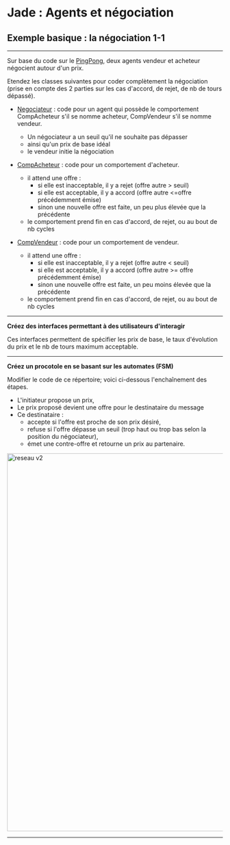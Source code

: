 # Jade : Agents et négociation

## Exemple basique : la négociation 1-1 

---

Sur base du code sur le [PingPong](https://github.com/EmmanuelADAM/jade/blob/master/pingPong/), deux agents 
vendeur et acheteur négocient autour d'un prix.

Etendez les classes suivantes pour coder complètement la négociation (prise en compte des 2 parties sur les cas 
d'accord, de rejet, de nb de tours dépassé).


- [Negociateur](https://github.com/EmmanuelADAM/jade/blob/master/protocoles/negociation/Negociateur.java) : code 
  pour un agent qui possède le comportement CompAcheteur s'il se nomme acheteur, CompVendeur s'il se nomme vendeur.
  - Un négociateur a un seuil qu'il ne souhaite pas dépasser
  - ainsi qu'un prix de base idéal
  - le vendeur initie la négociation

- [CompAcheteur](https://github.com/EmmanuelADAM/jade/blob/master/protocoles/negociation/CompAcheteur.java) : code
  pour un comportement d'acheteur. 
  - il attend une offre :
    - si elle est inacceptable, il y a rejet (offre autre > seuil)
    - si elle est acceptable, il y a accord (offre autre <=offre précédemment émise)
    - sinon une nouvelle offre est faite, un peu plus élevée que la précédente
  - le comportement prend fin en cas d'accord, de rejet, ou au bout de nb cycles

- [CompVendeur](https://github.com/EmmanuelADAM/jade/blob/master/protocoles/negociation/CompVendeur.java) : code
  pour un comportement de vendeur.
    - il attend une offre :
        - si elle est inacceptable, il y a rejet (offre autre < seuil)
        - si elle est acceptable, il y a accord (offre autre >= offre précédemment émise)
        - sinon une nouvelle offre est faite, un peu moins élevée que la précédente
    - le comportement prend fin en cas d'accord, de rejet, ou au bout de nb cycles

---
**Créez des interfaces permettant à des utilisateurs d'interagir**

Ces interfaces permettent de spécifier les prix de base, le taux d'évolution du prix et le nb de tours maximum acceptable.

---
**Créez un procotole en se basant sur les automates (FSM)**

Modifier le code de ce répertoire; voici ci-dessous l'enchaînement des étapes.
- L'initiateur propose un prix,
- Le prix proposé devient une offre pour le destinataire du message
- Ce destinataire : 
  - accepte si l'offre est proche de son prix désiré,
  - refuse si l'offre dépasse un seuil (trop haut ou trop bas selon la position du négociateur),
  - émet une contre-offre et retourne un prix au partenaire.

<!-- remove space between -- and > in the arrows to render the diagram in plantuml
```
@startuml negociation
State Initiateur{
[*] -> I:proposer
state IattenteOffre <<fork>>
I:proposer -- > IattenteOffre
state choixInitiateur <<choice>>
IattenteOffre -- > I:Etudier
I:Etudier -- > choixInitiateur : offre
choixInitiateur -- > I:rejet : [offre<seuil]
choixInitiateur -- > I:accord : [offre ±= prix désiré]
choixInitiateur -- > I:marchander : [seuil<offre<prix désiré]
state ITraiterAccord
state ITraiterRejet
}

State Répondeur{
I:proposer -> R:Etudier : prix
state choixRepondeur <<choice>>
R:Etudier -- > choixRepondeur : offre
choixRepondeur -- > R:rejet : [offre>seuil]
choixRepondeur -- > R:accord : [offre ±= prix désiré]
choixRepondeur -- > R:marchander : [prix désiré<offre<seuil]
R:marchander -- > IattenteOffre : prix
state RTraiterAccord
state RTraiterRejet
}
ITraiterAccord<-R:accord
ITraiterRejet<-R:rejet
I:accord-- >RTraiterAccord
I:rejet-- >RTraiterRejet
@enduml```
-->

<img src="negociation.png" alt="reseau v2" height="883"/>

---